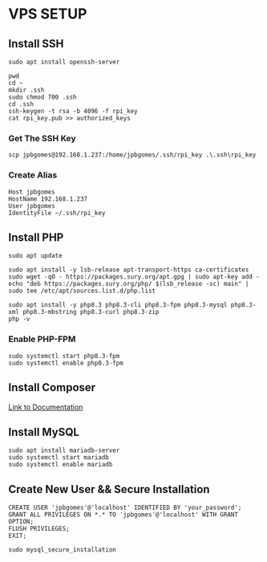 # VPS SETUP


## Install SSH
```
sudo apt install openssh-server
```

```
pwd
cd ~
mkdir .ssh
sudo chmod 700 .ssh
cd .ssh
ssh-keygen -t rsa -b 4096 -f rpi_key
cat rpi_key.pub >> authorized_keys
```

### Get The SSH Key
```
scp jpbgomes@192.168.1.237:/home/jpbgomes/.ssh/rpi_key .\.ssh\rpi_key
```

### Create Alias
```
Host jpbgomes
HostName 192.168.1.237
User jpbgomes
IdentityFile ~/.ssh/rpi_key
```

## Install PHP
```
sudo apt update

sudo apt install -y lsb-release apt-transport-https ca-certificates
sudo wget -qO - https://packages.sury.org/apt.gpg | sudo apt-key add -
echo "deb https://packages.sury.org/php/ $(lsb_release -sc) main" | sudo tee /etc/apt/sources.list.d/php.list

sudo apt install -y php8.3 php8.3-cli php8.3-fpm php8.3-mysql php8.3-xml php8.3-mbstring php8.3-curl php8.3-zip
php -v
```

### Enable PHP-FPM
```
sudo systemctl start php8.3-fpm
sudo systemctl enable php8.3-fpm
```

## Install Composer

[Link to Documentation](https://getcomposer.org/download/)

## Install MySQL
```
sudo apt install mariadb-server
sudo systemctl start mariadb
sudo systemctl enable mariadb
```

## Create New User && Secure Installation
```
CREATE USER 'jpbgomes'@'localhost' IDENTIFIED BY 'your_password';
GRANT ALL PRIVILEGES ON *.* TO 'jpbgomes'@'localhost' WITH GRANT OPTION;
FLUSH PRIVILEGES;
EXIT;
```

```
sudo mysql_secure_installation
```
